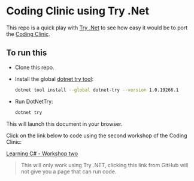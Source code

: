 # Coding Clinic using Try .Net

This repo is a quick play with [Try .Net](https://github.com/dotnet/try) to see how easy it would be to port the [Coding Clinic](https://coding.clinic).

## To run this

* Clone this repo.

* Install the global [dotnet try tool](https://www.nuget.org/packages/dotnet-try/):
  
  ```sh
  dotnet tool install --global dotnet-try --version 1.0.19266.1
  ```

* Run DotNetTry:
  
  ```sh
  dotnet try
  ```

This will launch this document in your browser.

Click on the link below to code using the second workshop of the Coding Clinic:

[Learning C# - Workshop two](./Lesson2.md)

> This will only work using Try .NET, clicking this link from GitHub will not give you a page that can run code.